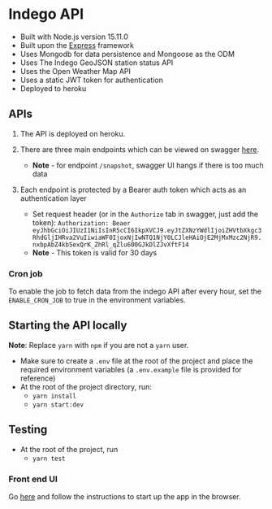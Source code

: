 # Indego API

- Built with Node.js version 15.11.0
- Built upon the [Express](https://expressjs.com/) framework
- Uses Mongodb for data persistence and Mongoose as the ODM 
- Uses The Indego GeoJSON station status API
- Uses the Open Weather Map API
- Uses a static JWT token for authentication
- Deployed to heroku

## APIs
1. The API is deployed on heroku.

1. There are three main endpoints which can be viewed on swagger [here](https://indego-api.herokuapp.com/api/v1/swagger).
    * **Note** - for endpoint `/snapshot`, swagger UI hangs if there is too much data
   
1. Each endpoint is protected by a Bearer auth token which acts as an authentication layer
    * Set request header (or in the `Authorize` tab in swagger, just add the token): `Authorization: Beaer eyJhbGciOiJIUzI1NiIsInR5cCI6IkpXVCJ9.eyJtZXNzYWdlIjoiZHVtbXkgc3RhdGljIHRva2VuIiwiaWF0IjoxNjIwNTQ1NjY0LCJleHAiOjE2MjMxMzc2NjR9.nxbpAbZ4kb5exQrK_ZhRl_qZlu600GJkDlZJvXftF14`
    * **Note** - This token is valid for 30 days
    
### Cron job
To enable the job to fetch data from the indego API after every hour,
set the `ENABLE_CRON_JOB` to true in the environment variables.

## Starting the API locally
**Note**: Replace `yarn` with `npm` if you are not a `yarn` user.
* Make sure to create a `.env` file at the root of the project and place the required environment variables (a `.env.example` file is provided for reference)
* At the root of the project directory, run:
    * `yarn install`
    * `yarn start:dev`

## Testing
* At the root of the project, run
    * `yarn test`
    
### Front end UI
Go [here](https://github.com/usmanzaheer1995/indego-ui) and follow the instructions to
start up the app in the browser.
